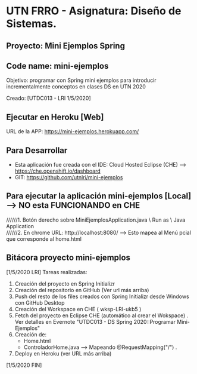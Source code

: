 # UTN FRRO - Asignatura: Diseño de Sistemas.
## Proyecto: Mini Ejemplos Spring   
##    Code name:  mini-ejemplos
Objetivo: programar con Spring mini ejemplos para introducir incrementalmente conceptos en clases DS en UTN 2020

Creado: [UTDC013 - LRI 1/5/2020]

## Ejecutar en Heroku [Web] 
URL de la APP: https://mini-ejemplos.herokuapp.com/ 

## Para Desarrollar
+ Esta aplicación fue creada con el IDE: Cloud Hosted Eclipse (CHE) --> https://che.openshift.io/dashboard
+ GIT: https://github.com/utnlri/mini-ejemplos

## Para ejecutar la aplicación mini-ejemplos [Local] --> NO esta FUNCIONANDO en CHE
//////1. Botón derecho sobre MiniEjemplosApplication.java \ Run as \ Java Application   
//////2. En chrome URL: http://localhost:8080/ --> Esto mapea al Menú pcial que corresponde al home.html 

## Bitácora proyecto mini-ejemplos
[1/5/2020 LRI] Tareas realizadas:     
1. Creación del proyecto en Spring Initializr  
2. Creación del repositorio en GitHub (Ver url más arriba)
3. Push del resto de los files creados con Spring Initializr desde Windows con GitHub Desktop
4. Creación del Workspace en CHE ( wksp-LRI-ukb5 )  
5. Fetch del proyecto en Eclipse CHE (automático al crear el Wokspace)
.
Ver detalles en Evernote "UTDC013 - DS Spring 2020::Programar Mini-Ejemplos"  
6. Creación de:   
   + Home.html  
   + ControladorHome.java  --> Mapeando @RequestMapping("/")
   .
7. Deploy en Heroku (ver URL más arriba)

[1/5/2020 FIN]